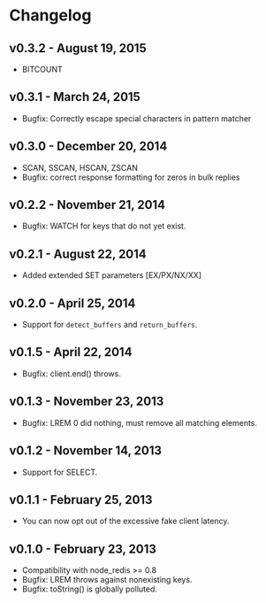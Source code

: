 Changelog
=========

## v0.3.2 - August 19, 2015

* BITCOUNT

## v0.3.1 - March 24, 2015

* Bugfix: Correctly escape special characters in pattern matcher

## v0.3.0 - December 20, 2014

* SCAN, SSCAN, HSCAN, ZSCAN
* Bugfix: correct response formatting for zeros in bulk replies

## v0.2.2 - November 21, 2014

* Bugfix: WATCH for keys that do not yet exist.

## v0.2.1 - August 22, 2014

* Added extended SET parameters [EX/PX/NX/XX]

## v0.2.0 - April 25, 2014

* Support for `detect_buffers` and `return_buffers`.

## v0.1.5 - April 22, 2014

* Bugfix: client.end() throws.

## v0.1.3 - November 23, 2013

* Bugfix: LREM 0 did nothing, must remove all matching elements.

## v0.1.2 - November 14, 2013

* Support for SELECT.

## v0.1.1 - February 25, 2013

* You can now opt out of the excessive fake client latency.

## v0.1.0 - February 23, 2013

* Compatibility with node_redis >= 0.8
* Bugfix: LREM throws against nonexisting keys.
* Bugfix: toString() is globally polluted.
